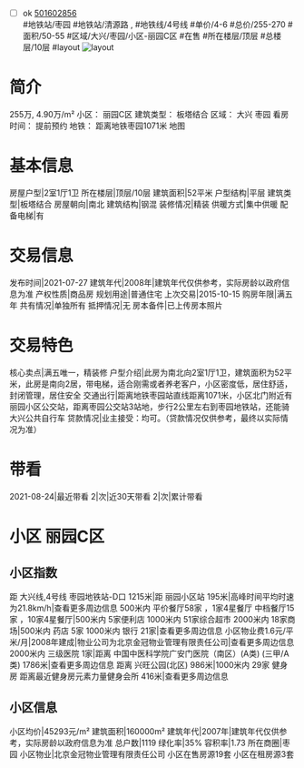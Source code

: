 - [ ] ok [501602856](https://bj.5i5j.com/ershoufang/501602856.html)  
 #地铁站/枣园 #地铁站/清源路 ,  #地铁线/4号线
#单价/4-6 #总价/255-270 #面积/50-55   #区域/大兴/枣园/小区-丽园C区 #在售 #所在楼层/顶层 #总楼层/10层 #layout 
![layout](http://image2a.5i5j.com/bdir/layout/f6aed63b351f4a2faf20c8d61597c39a.jpg_P5.jpg) 
# 简介 
 255万,  4.90万/m² 
小区： 丽园C区
建筑类型： 板塔结合
区域： 大兴 枣园
看房时间： 提前预约
地铁： 距离地铁枣园1071米 地图
# 基本信息 
 房屋户型|2室1厅1卫
所在楼层|顶层/10层
建筑面积|52平米
户型结构|平层
建筑类型|板塔结合
房屋朝向|南北
建筑结构|钢混
装修情况|精装
供暖方式|集中供暖
配备电梯|有
# 交易信息 
 发布时间|2021-07-27
建筑年代|2008年|建筑年代仅供参考，实际房龄以政府信息为准
产权性质|商品房
规划用途|普通住宅
上次交易|2015-10-15
购房年限|满五年
共有情况|单独所有
抵押情况|无
房本备件|已上传房本照片
# 交易特色 
 核心卖点|满五唯一，精装修
户型介绍|此房为南北向2室1厅1卫，建筑面积为52平米，此房是南向2居，带电梯，适合刚需或者养老客户，小区密度低，居住舒适，封闭管理，居住安全
交通出行|距离地铁枣园站直线距离1071米，小区北门附近有丽园小区公交站，距离枣园公交站3站地，步行2公里左右到枣园地铁站，还能骑大兴公共自行车
贷款情况|业主接受：均可。（贷款情况仅供参考，最终以实际情况为准）
# 带看 
 2021-08-24|最近带看	 2|次|近30天带看	 2|次|累计带看
# 小区 丽园C区
## 小区指数 
 距 大兴线,4号线 枣园地铁站-D口 1215米|距 丽园小区站 195米|高峰时间平均时速为21.8km/h|查看更多周边信息
500米内 平价餐厅58家 ，1家4星餐厅
中档餐厅15家 ，10家4星餐厅|500米内 5家便利店
1000米内 51家综合超市
2000米内 18家商场|500米内 药店 5家
1000米内 银行 21家|查看更多周边信息
小区物业费1.6元/平米/月|2008年建成|物业公司为北京金冠物业管理有限责任公司|查看更多周边信息
2000米内 三级医院 1家|距离 中国中医科学院广安门医院（南区）(A类) (三甲/A类) 1786米|查看更多周边信息
距离 兴旺公园(北区) 986米|1000米内 29家 健身房
距离最近健身房元素力量健身会所 416米|查看更多周边信息
## 小区信息 
 小区均价|45293元/m²
建筑面积|160000m²
建筑年代|2007年|建筑年代仅供参考，实际房龄以政府信息为准
总户数|1119
绿化率|35%
容积率|1.73
所在商圈|枣园
小区物业|北京金冠物业管理有限责任公司
小区在售房源19套
小区在租房源3套
